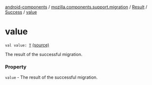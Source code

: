 [android-components](../../../index.md) / [mozilla.components.support.migration](../../index.md) / [Result](../index.md) / [Success](index.md) / [value](./value.md)

# value

`val value: `[`T`](index.md#T) [(source)](https://github.com/mozilla-mobile/android-components/blob/master/components/support/migration/src/main/java/mozilla/components/support/migration/Result.kt#L17)

The result of the successful migration.

### Property

`value` - The result of the successful migration.